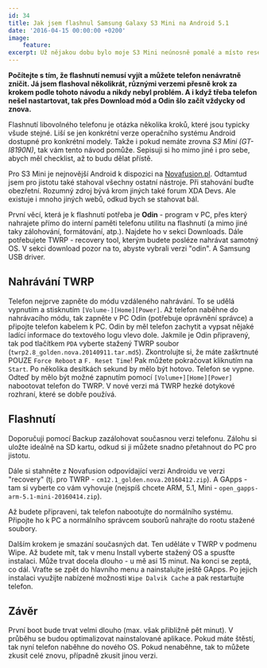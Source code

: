```yaml
---
id: 34
title: Jak jsem flashnul Samsung Galaxy S3 Mini na Android 5.1
date: '2016-04-15 00:00:00 +0200'
image:
    feature: 
excerpt: Už nějakou dobu bylo moje S3 Mini neúnosně pomalé a místo resetu do továrního nastavení jsem chtěl zkusit flashnout. 
---
```


**Počítejte s tím, že flashnutí nemusí vyjít a můžete telefon nenávratně zničit. Já jsem flashoval několikrát, různými verzemi přesně krok za krokem podle tohoto návodu a nikdy nebyl problém. A i když třeba telefon nešel nastartovat, tak přes Download mód a Odin šlo začít vždycky od znova.**

Flashnutí libovolného telefonu je otázka několika kroků, které jsou typicky všude stejné. Liší se jen konkrétní verze operačního systému Android dostupné pro konkrétní modely. Takže i pokud nemáte zrovna *S3 Mini (GT-I8190N)*, tak vám tento návod pomůže. Sepisuji si ho mimo jiné i pro sebe, abych měl checklist, až to budu dělat přístě.  

Pro S3 Mini je nejnovější Android k dispozici na [Novafusion.pl](http://www.novafusion.pl/). Odtamtud jsem pro jistotu také stahoval všechny ostatní nástroje. Při stahování buďte obezřetní. Rozumný zdroj bývá krom jiných také forum XDA Devs. Ale existuje i mnoho jiných webů, odkud bych se stahovat bál.  



První věcí, která je k flashnutí potřeba je **Odin** - program v PC, přes který nahrajete přímo do interní paměti telefonu utilitu na flashnutí (a mimo jiné taky zálohování, formátování, atp.). Najdete ho v sekci Downloads. Dále potřebujete TWRP - recovery tool, kterým budete posléze nahrávat samotný OS. V sekci download pozor na to, abyste vybrali verzi "odin". A Samsung USB driver. 

## Nahrávání TWRP

Telefon nejprve zapněte do módu vzdáleného nahrávání. To se udělá vypnutím a stisknutím `[Volume-][Home][Power]`. Až telefon naběhne do nahrávacího módu, tak zapněte v PC Odin (potřebuje oprávnění správce) a připojte telefon kabelem k PC. Odin by měl telefon zachytit a vypsat nějaké ladící informace do textového logu vlevo dole. Jakmile je Odin připravený, tak pod tlačítkem `PDA` vyberte stažený TWRP soubor (`twrp2.8_golden.nova.20140911.tar.md5`). Zkontrolujte si, že máte zaškrtnuté POUZE `Force Reboot` a `F. Reset Time`! Pak můžete pokračovat kliknutím na `Start`. Po několika desítkách sekund by mělo být hotovo. Telefon se vypne. Odteď by mělo být možné zapnutím pomocí `[Volume+][Home][Power]` nabootovat telefon do TWRP. V nové verzi má TWRP hezké dotykové rozhraní, které se dobře používá.

## Flashnutí  

Doporučuji pomocí Backup zazálohovat současnou verzi telefonu. Zálohu si uložte ideálně na SD kartu, odkud si ji můžete snadno přetahnout do PC pro jistotu. 

Dále si stahněte z Novafusion odpovídající verzi Androidu ve verzi "recovery" (tj. pro TWRP - `cm12.1_golden.nova.20160412.zip`). A GApps - tam si vyberte co vám vyhovuje (nejspíš chcete ARM, 5.1, Mini - `open_gapps-arm-5.1-mini-20160414.zip`).  

Až budete připraveni, tak telefon nabootujte do normálního systému. Připojte ho k PC a normálního správcem souborů nahrajte do rootu stažené soubory. 

Dalším krokem je smazání současných dat. Ten uděláte v TWRP v podmenu Wipe. Až budete mít, tak v menu Install vyberte stažený OS a spusťte instalaci. Může trvat docela dlouho - u mě asi 15 minut. Na konci se zeptá, co dál. Vraťte se zpět do hlavního menu a nainstalujte ještě GApps. Po jejich instalaci využijte nabízené možnosti `Wipe Dalvik Cache` a pak restartujte telefon. 

## Závěr 

První boot bude trvat velmi dlouho (max. však přibližně pět minut). V průběhu se budou optimalizovat nainstalované aplikace. Pokud máte štěstí, tak nyní telefon naběhne do nového OS. Pokud nenaběhne, tak to můžete zkusit celé znovu, případně zkusit jinou verzi.  
